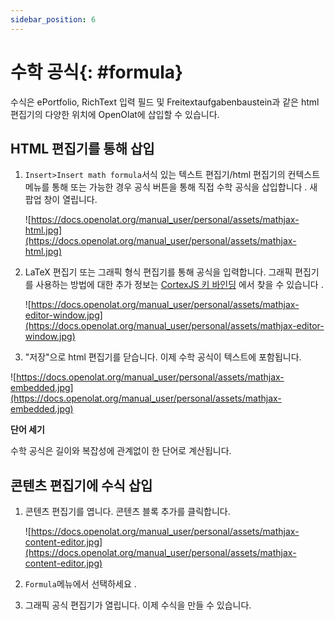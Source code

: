 ```yaml
---
sidebar_position: 6
---
```


# 수학 공식{: #formula}

수식은 ePortfolio, RichText 입력 필드 및 Freitextaufgabenbaustein과 같은 html 편집기의 다양한 위치에 OpenOlat에 삽입할 수 있습니다.

## HTML 편집기를 통해 삽입

1. `Insert>Insert math formula`서식 있는 텍스트 편집기/html 편집기의 컨텍스트 메뉴를 통해 또는 가능한 경우 공식 버튼을 통해 직접 수학 공식을 삽입합니다 . 새 팝업 창이 열립니다.
    
    ![https://docs.openolat.org/manual_user/personal/assets/mathjax-html.jpg](https://docs.openolat.org/manual_user/personal/assets/mathjax-html.jpg)
    
2. LaTeX 편집기 또는 그래픽 형식 편집기를 통해 공식을 입력합니다. 그래픽 편집기를 사용하는 방법에 대한 추가 정보는 [CortexJS 키 바인딩](https://cortexjs.io/mathlive/reference/keybindings/) 에서 찾을 수 있습니다 .
    
    ![https://docs.openolat.org/manual_user/personal/assets/mathjax-editor-window.jpg](https://docs.openolat.org/manual_user/personal/assets/mathjax-editor-window.jpg)
    

3. "저장"으로 html 편집기를 닫습니다. 이제 수학 공식이 텍스트에 포함됩니다.

![https://docs.openolat.org/manual_user/personal/assets/mathjax-embedded.jpg](https://docs.openolat.org/manual_user/personal/assets/mathjax-embedded.jpg)

**단어 세기**

수학 공식은 길이와 복잡성에 관계없이 한 단어로 계산됩니다.

## 콘텐츠 편집기에 수식 삽입

1. 콘텐츠 편집기를 엽니다. 콘텐츠 블록 추가를 클릭합니다.
    
    ![https://docs.openolat.org/manual_user/personal/assets/mathjax-content-editor.jpg](https://docs.openolat.org/manual_user/personal/assets/mathjax-content-editor.jpg)
    
2. `Formula`메뉴에서 선택하세요 .
3. 그래픽 공식 편집기가 열립니다. 이제 수식을 만들 수 있습니다.